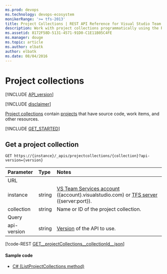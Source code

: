 ```yaml
---
ms.prod: devops
ms.technology: devops-ecosystem
monikerRange: '>= tfs-2013'
title: Project Collections | REST API Reference for Visual Studio Team Services and Team Foundation Server
description: Work with project collections programmatically using the REST APIs for Visual Studio Team Services and Team Foundation Server.
ms.assetid: 8172F58D-5131-4571-91D0-C1E11B05C4FE
ms.manager: douge
ms.topic: article
ms.author: elbatk
author: elbatk
ms.date: 08/04/2016
---
```


# Project collections
[!INCLUDE [API_version](../_data/version-preview2.md)]

[!INCLUDE [disclaimer](../_data/disclaimer.md)]

[Project collections](http://msdn.microsoft.com/en-us/library/dd236915.aspx) contain [projects](./projects.md) that have source code, work items, and other resources.

[!INCLUDE [GET_STARTED](../_data/get-started.md)]

## Get a project collection
<a id="GetProjectCollection"></a>

```no-highlight
GET https://{instance}/_apis/projectcollections/{collection}?api-version={version}
```

| Parameter   | Type   | Notes                                                                                                                       
|:------------|:-------|:----------------------------------------------------------------------------------------------------------------------------
| URL
| instance    | string | [VS Team Services account](/vsts/integrate/get-started/rest/basics) ({account}.visualstudio.com) or [TFS server](/vsts/integrate/get-started/rest/basics) ({server:port}).
| collection  | string | Name or ID of the project collection.                                                     
| Query
| api-version | string | [Version](../../concepts/rest-api-versioning.md) of the API to use.

[!code-REST [GET__projectCollections__collectionId__json](./_data/projectCollections/GET__projectCollections__collectionId_.json)]

#### Sample code

* [C# (ListProjectCollections method)](https://github.com/Microsoft/vsts-dotnet-samples/blob/master/ClientLibrary/Snippets/Microsoft.TeamServices.Samples.Client/ProjectsAndTeams/ProjectCollectionsSample.cs#L14)